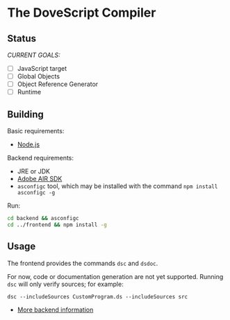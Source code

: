 # The DoveScript Compiler

## Status

_CURRENT GOALS:_

- [ ] JavaScript target
- [ ] Global Objects
- [ ] Object Reference Generator
- [ ] Runtime

## Building

Basic requirements:
- [Node.js](https://nodejs.org)

Backend requirements:
- JRE or JDK
- [Adobe AIR SDK](http://airsdk.harman.com/download)
- `asconfigc` tool, which may be installed with the command `npm install asconfigc -g`

Run:

```sh
cd backend && asconfigc
cd ../frontend && npm install -g
```

## Usage

The frontend provides the commands `dsc` and `dsdoc`.

For now, code or documentation generation are not yet supported. Running `dsc` will only verify sources; for example:

```
dsc --includeSources CustomProgram.ds --includeSources src
```

- [More backend information](backend/README.md)